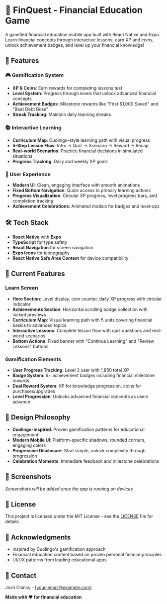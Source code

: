 # 🏦 FinQuest - Financial Education Game

A gamified financial education mobile app built with React Native and Expo. Learn financial concepts through interactive lessons, earn XP and coins, unlock achievement badges, and level up your financial knowledge!

## 📱 Features

### 🎮 Gamification System

- **XP & Coins**: Earn rewards for completing lessons test
- **Level System**: Progress through levels that unlock advanced financial concepts
- **Achievement Badges**: Milestone rewards like "First $1,000 Saved" and "Beat Debt Boss"
- **Streak Tracking**: Maintain daily learning streaks

### 📚 Interactive Learning

- **Curriculum Map**: Duolingo-style learning path with visual progress
- **5-Step Lesson Flow**: Intro → Quiz → Scenario → Reward → Recap
- **Real-world Scenarios**: Practice financial decisions in simulated situations
- **Progress Tracking**: Daily and weekly XP goals

### 🎯 User Experience

- **Modern UI**: Clean, engaging interface with smooth animations
- **Fixed Bottom Navigation**: Quick access to primary learning actions
- **Progress Visualization**: Circular XP progress, level progress bars, and completion tracking
- **Achievement Celebrations**: Animated modals for badges and level-ups

## 🛠 Tech Stack

- **React Native** with **Expo**
- **TypeScript** for type safety
- **React Navigation** for screen navigation
- **Expo Icons** for iconography
- **React Native Safe Area Context** for device compatibility


## 🎯 Current Features

### Learn Screen

- **Hero Section**: Level display, coin counter, daily XP progress with circular indicator
- **Achievements Section**: Horizontal scrolling badge collection with locked previews
- **Curriculum Map**: Visual learning path with 5 units covering financial basics to advanced topics
- **Interactive Lessons**: Complete lesson flow with quiz questions and real-world scenarios
- **Bottom Actions**: Fixed banner with "Continue Learning" and "Review Lessons" buttons

### Gamification Elements

- **User Progress Tracking**: Level 3 user with 1,850 total XP
- **Badge System**: 6+ achievement badges including financial milestone rewards
- **Dual Reward System**: XP for knowledge progression, coins for purchases/upgrades
- **Level Progression**: Unlocks advanced financial concepts as users advance

## 🎨 Design Philosophy

- **Duolingo-inspired**: Proven gamification patterns for educational engagement
- **Modern Mobile UI**: Platform-specific shadows, rounded corners, engaging colors
- **Progressive Disclosure**: Start simple, unlock complexity through progression
- **Celebration Moments**: Immediate feedback and milestone celebrations

## 📱 Screenshots

_Screenshots will be added once the app is running on devices_

## 📄 License

This project is licensed under the MIT License - see the [LICENSE](LICENSE) file for details.

## 🙏 Acknowledgments

- Inspired by Duolingo's gamification approach
- Financial education content based on proven personal finance principles
- UI/UX patterns from leading educational apps

## 📧 Contact

Josh Clancy - [your-email@example.com]

**Made with ❤️ for financial education**
